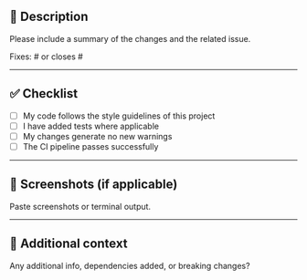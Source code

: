 ## 📄 Description

Please include a summary of the changes and the related issue. 

Fixes: #<issue-number> or closes #<issue-number>

---

## ✅ Checklist

- [ ] My code follows the style guidelines of this project
- [ ] I have added tests where applicable
- [ ] My changes generate no new warnings
- [ ] The CI pipeline passes successfully

---

## 📸 Screenshots (if applicable)

Paste screenshots or terminal output.

---

## 📝 Additional context

Any additional info, dependencies added, or breaking changes?
